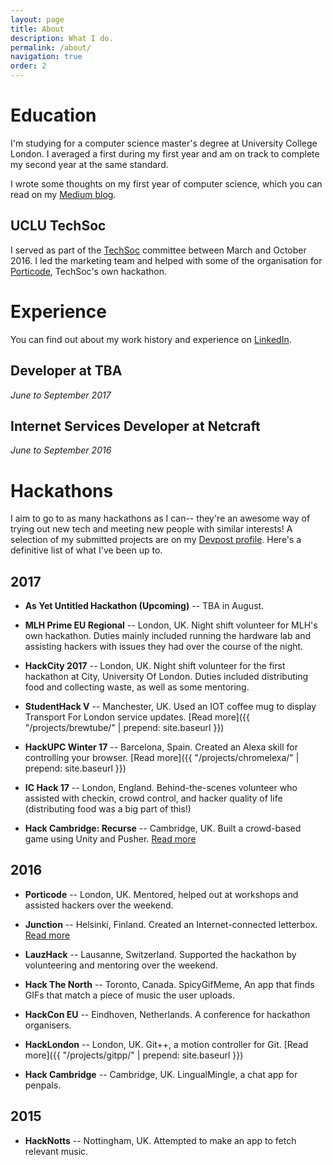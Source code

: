 ```yaml
---
layout: page
title: About
description: What I do.
permalink: /about/
navigation: true
order: 2
---
```


# Education
I'm studying for a computer science master's degree at University College London. I averaged a first during my first year and am on track to complete my second year at the same standard.

I wrote some thoughts on my first year of computer science, which you can read on my [Medium blog](https://medium.com/@mbell_gb/computer-science-pitfalls-be95017ad1bf#.60rykzv0e).

## UCLU TechSoc
I served as part of the [TechSoc](http://techsoc.io/) committee between March and October 2016. I led the marketing team and helped with some of the organisation for [Porticode](http://porticode.io), TechSoc's own hackathon.

# Experience

You can find out about my work history and experience on [LinkedIn](https://www.linkedin.com/in/mbellcs/).

## Developer at TBA
_June to September 2017_

## Internet Services Developer at Netcraft
_June to September 2016_

# Hackathons
I aim to go to as many hackathons as I can-- they're an awesome way of trying out new tech and meeting new people with similar interests! A selection of my submitted projects are on my [Devpost profile](https://devpost.com/mbell). Here's a definitive list of what I've been up to.

## 2017

* **As Yet Untitled Hackathon (Upcoming)** -- TBA in August.

* **MLH Prime EU Regional** -- London, UK. Night shift volunteer for MLH's own hackathon. Duties mainly included running the hardware lab and assisting hackers with issues they had over the course of the night.

* **HackCity 2017** -- London, UK. Night shift volunteer for the first hackathon at City, University Of London. Duties included distributing food and collecting waste, as well as some mentoring.

* **StudentHack V** -- Manchester, UK. Used an IOT coffee mug to display Transport For London service updates. [Read more]({{ "/projects/brewtube/" | prepend: site.baseurl }})

* **HackUPC Winter 17** -- Barcelona, Spain. Created an Alexa skill for controlling your browser. [Read more]({{ "/projects/chromelexa/" | prepend: site.baseurl }})

* **IC Hack 17** -- London, England. Behind-the-scenes volunteer who assisted with checkin, crowd control, and hacker quality of life (distributing food was a big part of this!)

* **Hack Cambridge: Recurse** -- Cambridge, UK. Built a crowd-based game using Unity and Pusher. [Read more](https://medium.com/@mbell_gb/hack-cambridge-a-lesson-in-recursion-d1d11aae4b6c)

## 2016

* **Porticode** -- London, UK. Mentored, helped out at workshops and assisted hackers over the weekend.

* **Junction** -- Helsinki, Finland. Created an Internet-connected letterbox. [Read more](https://medium.com/@mbell_gb/my-weekend-at-junction-2016-23fee7e211e8)

* **LauzHack** -- Lausanne, Switzerland. Supported the hackathon by volunteering and mentoring over the weekend.

* **Hack The North** -- Toronto, Canada. SpicyGifMeme, An app that finds GIFs that match a piece of music the user uploads.

* **HackCon EU** -- Eindhoven, Netherlands. A conference for hackathon organisers.

* **HackLondon** -- London, UK. Git++, a motion controller for Git. [Read more]({{ "/projects/gitpp/" | prepend: site.baseurl }})

* **Hack Cambridge** -- Cambridge, UK. LingualMingle, a chat app for penpals.

## 2015

* **HackNotts** -- Nottingham, UK. Attempted to make an app to fetch relevant music.
